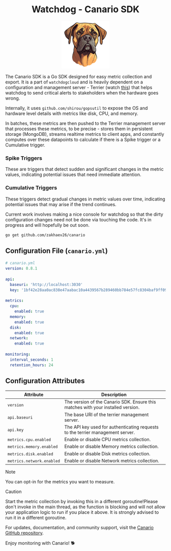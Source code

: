 <div align='center'>

# Watchdog - Canario SDK

</div>

<div align='center'> 
<img src=".github/logo.png" alt="canario.png" width='150'></img>
</div>

The Canario SDK is a Go SDK designed for easy metric collection and export. It is a part of `watchdogcloud` and is heavily dependent on a configuration and management server - Terrier (watch <a href="https://github.com/watchdogcloud/terrier">this</a>) that helps watchdog to send critical alerts to stakeholders when the hardware goes wrong.

Internally, it uses `github.com/shirou/gopsutil` to expose the OS and hardware level details with metrics like disk, CPU, and memory.

In batches, these metrics are then pushed to the Terrier management server that processes these metrics, to be precise - stores them in persistent storage (MongoDB), streams realtime metrics to client apps, and constantly computes over these datapoints to calculate if there is a Spike trigger or a Cumulative trigger.

### Spike Triggers
These are triggers that detect sudden and significant changes in the metric values, indicating potential issues that need immediate attention.

### Cumulative Triggers
These triggers detect gradual changes in metric values over time, indicating potential issues that may arise if the trend continues.

Current work involves making a nice console for watchdog so that the dirty configuration changes need not be done via touching the code. It's in progress and will hopefully be out soon.

```bash
go get github.com/zakhaev26/canario
```

## Configuration File (`canario.yml`)
```yaml
# canario.yml
version: 0.8.1

api:
  baseuri: 'http://localhost:3030' 
  key: '1bf42e28aa0ac838e47aabac10a4439567b289460bb784e57fc8304baf9ff095'

metrics:
  cpu:
    enabled: true
  memory:
    enabled: true
  disk:
    enabled: true
  network:
    enabled: true

monitoring:
  interval_seconds: 1
  retention_hours: 24
```

## Configuration Attributes

|Attribute                     | Description  |
|------------------------------|--------------|
| `version` |The version of the Canario SDK. Ensure this matches with your installed version. |
| `api.baseuri` | The base URI of the terrier management server. |
| `api.key` | The API key used for authenticating requests to the terrier management server. |
| `metrics.cpu.enabled` | Enable or disable CPU metrics collection. |
| `metrics.memory.enabled` | Enable or disable Memory metrics collection. |
| `metrics.disk.enabled` | Enable or disable Disk metrics collection. |
|`metrics.network.enabled` | Enable or disable Network metrics collection. |

> [!NOTE]
> You can opt-in for the metrics you want to measure.


> [!CAUTION]
> Start the metric collection by invoking this in a different goroutine!Please don't invoke in the main thread, as the function is blocking and will not allow your application logic to run if you place it above. It is strongly advised to run it in a different goroutine.

For updates, documentation, and community support, visit the [Canario GitHub repository](https://github.com/watchdogcloud/canario). 

Enjoy monitoring with Canario! 🐕